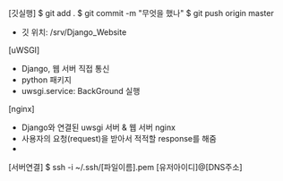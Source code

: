 [깃실행]
$ git add .
$ git commit -m "무엇을 했나"
$ git push origin master
- 깃 위치: /srv/Django_Website

[uWSGI]
- Django, 웹 서버 직접 통신
- python 패키지
- uwsgi.service: BackGround 실행

[nginx]
- Django와 연결된 uwsgi 서버 & 웹 서버 nginx
- 사용자의 요청(request)을 받아서 적적할 response를 해줌
-  
[서버연결]
$ ssh -i ~/.ssh/[파일이름].pem [유저아이디]@[DNS주소]